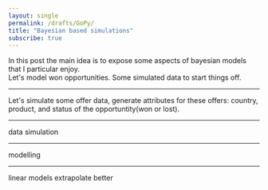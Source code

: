 ```yaml
---
layout: single
permalink: /drafts/GoPy/
title: "Bayesian based simulations"
subscribe: true
--- 
```


In this post the main idea is to expose some aspects of bayesian models that I particular enjoy.  
Let's model won opportunities. Some simulated data to start things off.

 
---

Let's simulate some offer data, generate attributes for these offers: country, product, and status of the opportuntity(won or lost).   


---

data simulation


---

modelling

---

linear models extrapolate better
